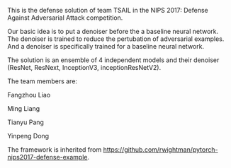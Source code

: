This is the defense solution of team TSAIL in the NIPS 2017: Defense Against Adversarial Attack competition. 

Our basic idea is to put a denoiser before the a baseline neural network. The denoiser is trained to reduce the pertubation of adversarial examples. And a denoiser is specifically trained for a baseline neural network.

The solution is an ensemble of 4 independent models and their denoiser (ResNet, ResNext, InceptionV3, inceptionResNetV2). 


The team members are:

Fangzhou Liao

Ming Liang

Tianyu Pang

Yinpeng Dong



The framework is inherited from https://github.com/rwightman/pytorch-nips2017-defense-example.

